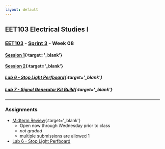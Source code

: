 ```yaml
---
layout: default
---
```


## EET103 Electrical Studies I

### [EET103](../../) - [Sprint 3](../) - Week 08

#### [<span style="cursor: pointer;">Session 1</span>](s1/){:target='_blank'}

#### [<span style="cursor: pointer;">Session 2</span>](s2/){:target='_blank'}

##### [Lab 6 - Stop Light Perfboard](../../labs/l06_stop_light_perfboard/index.md){:target='_blank'}

##### [Lab 7 - Signal Generator Kit Build](../../labs/l07_sig_gen_build/index.md){:target='_blank'}

---

### Assignments
- [Midterm Review](https://forms.office.com/Pages/ResponsePage.aspx?id=7d-nLF6sb0SVV1dHONw2EJ6w58fEsdNChe_qBQ1MBUdUME5OSVZMSENBOURFUU9JU0dQOUs3R0xNUC4u){:target='_blank'}
    - Open now through Wednesday prior to class
    - *not graded*
    - multiple submissions are allowed 1 
- [Lab 6 - Stop Light Perfboard](../../labs/l06_stop_light_perfboard/index.md)

